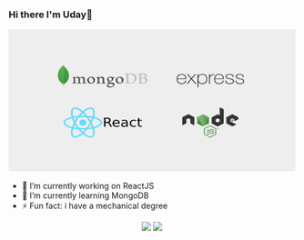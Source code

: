 ### Hi there I'm Uday👋

<img src="https://github.com/udaykiran199715/udaykiran199715/blob/master/mern-stack.png" width="800" height="250" />

- 🔭 I’m currently working on ReactJS
- 🌱 I’m currently learning MongoDB
- ⚡ Fun fact: i have a mechanical degree

<p align='center'>
  <img src="https://github-readme-stats.vercel.app/api?username=udaykiran199715&theme=dark&show_icons=true&count_private=true" height="207px" /> 
  <img src="https://github-readme-stats.vercel.app/api/top-langs/?username=udaykiran199715&theme=dark"/>

</P>



